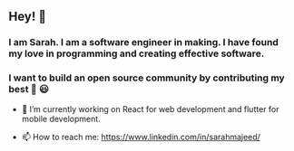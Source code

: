 ## Hey! :raising_hand:
### I am Sarah. I am a software engineer in making. I have found my love in programming and creating effective software.
### I want to build an open source community by contributing my best :raised_hands: :smiley:


- 🔭 I’m currently working on React for web development and flutter for mobile development.

- 📫 How to reach me: https://www.linkedin.com/in/sarahmajeed/

